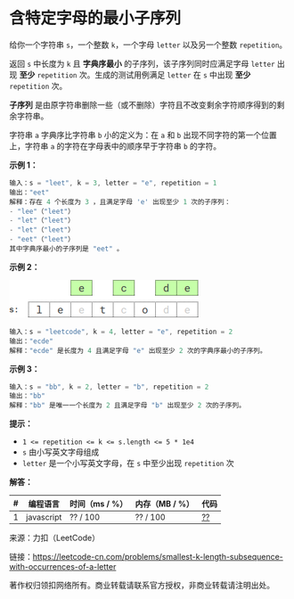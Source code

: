 # 含特定字母的最小子序列

给你一个字符串 `s`，一个整数 `k`，一个字母 `letter` 以及另一个整数 `repetition`。

返回 `s` 中长度为 `k` 且 **字典序最小** 的子序列，该子序列同时应满足字母 `letter` 出现 **至少** `repetition` 次。生成的测试用例满足 `letter` 在 `s` 中出现 **至少** `repetition` 次。

**子序列** 是由原字符串删除一些（或不删除）字符且不改变剩余字符顺序得到的剩余字符串。

字符串 `a` 字典序比字符串 `b` 小的定义为：在 `a` 和 `b` 出现不同字符的第一个位置上，字符串 `a` 的字符在字母表中的顺序早于字符串 `b` 的字符。

**示例 1：**

``` javascript
输入：s = "leet", k = 3, letter = "e", repetition = 1
输出："eet"
解释：存在 4 个长度为 3 ，且满足字母 'e' 出现至少 1 次的子序列：
- "lee"（"leet"）
- "let"（"leet"）
- "let"（"leet"）
- "eet"（"leet"）
其中字典序最小的子序列是 "eet" 。
```

**示例 2：**

![示例2](./eg2.png)

``` javascript
输入：s = "leetcode", k = 4, letter = "e", repetition = 2
输出："ecde"
解释："ecde" 是长度为 4 且满足字母 "e" 出现至少 2 次的字典序最小的子序列。
```

**示例 3：**

``` javascript
输入：s = "bb", k = 2, letter = "b", repetition = 2
输出："bb"
解释："bb" 是唯一一个长度为 2 且满足字母 "b" 出现至少 2 次的子序列。
```

**提示：**

- `1 <= repetition <= k <= s.length <= 5 * 1e4`
- `s` 由小写英文字母组成
- `letter` 是一个小写英文字母，在 `s` 中至少出现 `repetition` 次

**解答：**

**#**|**编程语言**|**时间（ms / %）**|**内存（MB / %）**|**代码**
--|--|--|--|--
1|javascript|?? / 100|?? / 100|[??](./javascript/ac_v1.js)

来源：力扣（LeetCode）

链接：https://leetcode-cn.com/problems/smallest-k-length-subsequence-with-occurrences-of-a-letter

著作权归领扣网络所有。商业转载请联系官方授权，非商业转载请注明出处。
